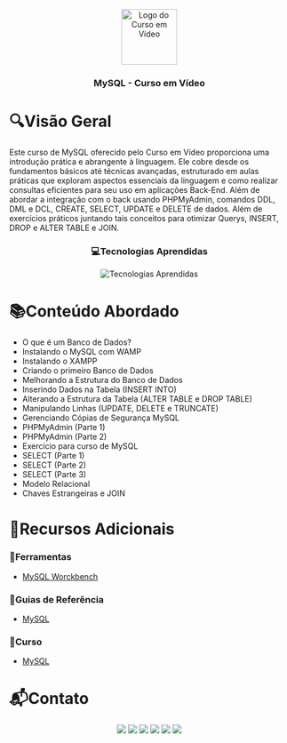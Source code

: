 <div align="center">
  <img height="100px" src="https://iconsverse.vercel.app/icons?i=cev" alt="Logo do Curso em Vídeo" />
  <h3 align="center">MySQL - Curso em Vídeo</h3>
</div>

# 🔍Visão Geral
  Este curso de MySQL oferecido pelo Curso em Vídeo proporciona uma introdução prática e abrangente à linguagem. Ele cobre desde os fundamentos básicos até técnicas avançadas, estruturado em aulas práticas que exploram aspectos essenciais da linguagem e como realizar consultas eficientes para seu uso em aplicações Back-End. Além de abordar a integração com o back usando PHPMyAdmin, comandos DDL, DML e DCL, CREATE, SELECT, UPDATE e DELETE de dados. Além de exercícios práticos juntando tais conceitos para otimizar Querys, INSERT, DROP e ALTER TABLE e JOIN.

<div align="center">
  <h3> 💻Tecnologias Aprendidas</h3>
  <img src="https://iconsverse.vercel.app/icons?i=mysql" alt="Tecnologias Aprendidas">
</div>

# 📚Conteúdo Abordado
  * O que é um Banco de Dados?
  * Instalando o MySQL com WAMP
  * Instalando o XAMPP
  * Criando o primeiro Banco de Dados
  * Melhorando a Estrutura do Banco de Dados
  * Inserindo Dados na Tabela (INSERT INTO)
  * Alterando a Estrutura da Tabela (ALTER TABLE e DROP TABLE)
  * Manipulando Linhas (UPDATE, DELETE e TRUNCATE)
  * Gerenciando Cópias de Segurança MySQL
  * PHPMyAdmin (Parte 1)
  * PHPMyAdmin (Parte 2)
  * Exercício para curso de MySQL
  * SELECT (Parte 1)
  * SELECT (Parte 2)
  * SELECT (Parte 3)
  * Modelo Relacional
  * Chaves Estrangeiras e JOIN

# 🔗Recursos Adicionais
### 🔧Ferramentas
  - <a href="https://dev.mysql.com/downloads/workbench/">MySQL Worckbench</a>

### 📖Guias de Referência
  - <a href="https://dev.mysql.com/doc/">MySQL</a>

### 📎Curso
  - <a href="https://www.cursoemvideo.com/curso/mysql/">MySQL</a>

# 📬Contato
<div align="center"> 
  <a href="https://github.com/Paulo-Alvares"><img src="https://img.shields.io/badge/GitHub-000000?style=for-the-badge&logo=github&logoColor=white"></a>
  <a href = "mailto:pauloalvares66@gmail.com"><img src="https://img.shields.io/badge/Gmail-D14836?style=for-the-badge&logo=gmail&logoColor=white"></a>
  <a href="https://www.linkedin.com/in/paulo-alvares/"><img src="https://img.shields.io/badge/-LinkedIn-%230077B5?style=for-the-badge&logo=linkedin&logoColor=white"></a> 
  <a href="https://www.instagram.com/paulo_10111/"><img src="https://img.shields.io/badge/-Instagram-%23E4405F?style=for-the-badge&logo=instagram&logoColor=white"></a>
  <a href="https://www.facebook.com/paulogabriel.alvares"><img src="https://img.shields.io/badge/Facebook-1877F2?style=for-the-badge&logo=facebook&logoColor=white"></a>
  <a href="https://codepen.io/Poulos-Alvares"><img src="https://img.shields.io/badge/Codepen-000000?style=for-the-badge&logo=codepen&logoColor=white"></a>
</div>